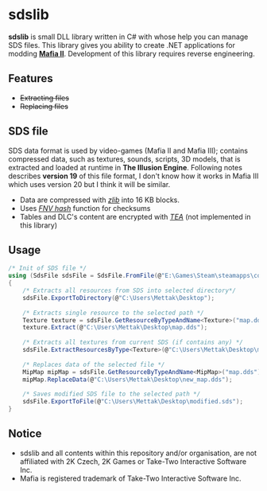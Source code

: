 # sdslib
<b>sdslib</b> is small DLL library written in C# with whose help you can manage SDS files. This library gives you ability to create .NET applications for modding <a href="https://en.wikipedia.org/wiki/Mafia_II" target=_blank><b>Mafia II</b></a>. Development of this library requires reverse engineering.

## Features
* <s>Extracting files</s>
* <s>Replacing files</s>

## SDS file
SDS data format is used by video-games (Mafia II and Mafia III); contains compressed data, such as textures, sounds, scripts, 3D models, that is extracted and loaded at runtime in <b>The Illusion Engine</b>. Following notes describes <b>version 19</b> of this file format, I don't know how it works in Mafia III which uses version 20 but I think it will be similar.

* Data are compressed with <a href="https://www.zlib.net/" target=_blank><i>zlib</i></a> into 16 KB blocks.
* Uses <a href="https://en.wikipedia.org/wiki/Fowler%E2%80%93Noll%E2%80%93Vo_hash_function" target=_blank><i>FNV hash</i></a> function for checksums
* Tables and DLC's content are encrypted with <a href="https://en.wikipedia.org/wiki/Tiny_Encryption_Algorithm" target=_blank><i>TEA</i></a> (not implemented in this library)

## Usage
```c#
/* Init of SDS file */
using (SdsFile sdsFile = SdsFile.FromFile(@"E:\Games\Steam\steamapps\common\Mafia II Definitive Edition\pc\sds\mapa\mapa_city.sds"))
{
    /* Extracts all resources from SDS into selected directory*/
    sdsFile.ExportToDirectory(@"C:\Users\Mettak\Desktop");
    
    /* Extracts single resource to the selected path */
    Texture texture = sdsFile.GetResourceByTypeAndName<Texture>("map.dds");
    texture.Extract(@"C:\Users\Mettak\Desktop\map.dds");
    
    /* Extracts all textures from current SDS (if contains any) */
    sdsFile.ExtractResourcesByType<Texture>(@"C:\Users\Mettak\Desktop\mapa_city\textures");
    
    /* Replaces data of the selected file */
    MipMap mipMap = sdsFile.GetResourceByTypeAndName<MipMap>("map.dds");
    mipMap.ReplaceData(@"C:\Users\Mettak\Desktop\new_map.dds");
    
    /* Saves modified SDS file to the selected path */
    sdsFile.ExportToFile(@"C:\Users\Mettak\Desktop\modified.sds");
}
```

## Notice
* sdslib and all contents within this repository and/or organisation, are not affiliated with 2K Czech, 2K Games or Take-Two Interactive Software Inc.
* Mafia is registered trademark of Take-Two Interactive Software Inc.
